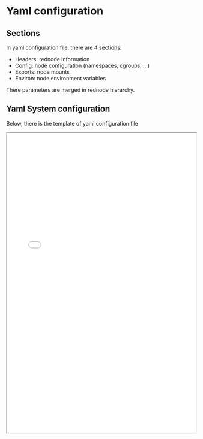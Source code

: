# Yaml configuration

## Sections

In yaml configuration file, there are 4 sections:

- Headers: rednode information
- Config: node configuration (namespaces, cgroups, ...)
- Exports: node mounts
- Environ: node environment variables

There parameters are merged in rednode hierarchy.

## Yaml System configuration

Below, there is the template of yaml configuration file

<iframe src="yaml/root-normal.txt" width="100%" height="800"/>

## Yaml default configuration

<iframe src="yaml/leaf-normal.txt" width="100%" height="500"/>

## Good Practices

To see good practices to write yaml config node file see [Good practices]({% chapter_link redpak.config-yaml-files-good-practices %})
